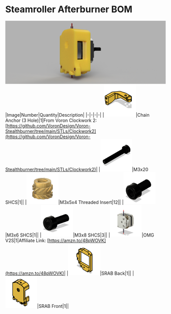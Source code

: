 # Steamroller Afterburner BOM
![](images/sr-10.png)
|Image|Number|Quantity|Description|
|-|-|-|-|
|![](images/Chain%20Anchor%20%283%20Hole%29.png)|Chain Anchor (3 Hole)|1|From Voron Clockwork 2: [https://github.com/VoronDesign/Voron-Stealthburner/tree/main/STLs/Clockwork2](https://github.com/VoronDesign/Voron-Stealthburner/tree/main/STLs/Clockwork2)|
|![](images/M3x20%20SHCS.png)|M3x20 SHCS|1||
|![](images/M3x5x4%20Threaded%20Insert.png)|M3x5x4 Threaded Insert|12||
|![](images/M3x6%20SHCS.png)|M3x6 SHCS|1||
|![](images/M3x8%20SHCS.png)|M3x8 SHCS|3||
|![](images/OMG%20V2S.png)|OMG V2S|1|Affiliate Link: [https://amzn.to/48pWOVK](https://amzn.to/48pWOVK)|
|![](images/SRAB%20Back.png)|SRAB Back|1||
|![](images/SRAB%20Front.png)|SRAB Front|1||